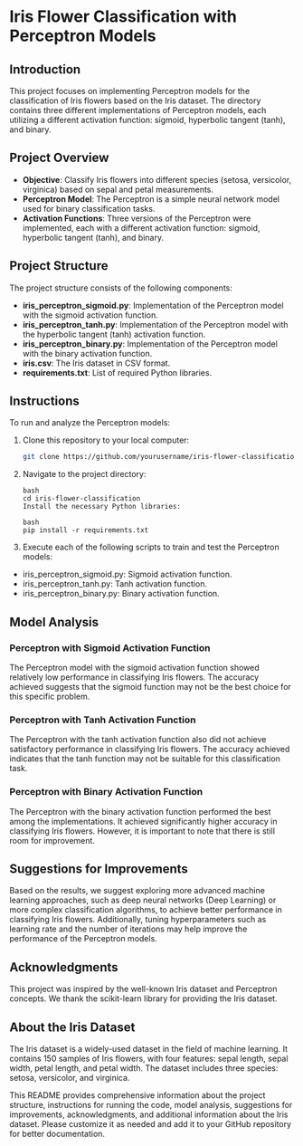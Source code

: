 # Iris Flower Classification with Perceptron Models

## Introduction

This project focuses on implementing Perceptron models for the classification of Iris flowers based on the Iris dataset. The directory contains three different implementations of Perceptron models, each utilizing a different activation function: sigmoid, hyperbolic tangent (tanh), and binary.

## Project Overview

- **Objective**: Classify Iris flowers into different species (setosa, versicolor, virginica) based on sepal and petal measurements.
- **Perceptron Model**: The Perceptron is a simple neural network model used for binary classification tasks.
- **Activation Functions**: Three versions of the Perceptron were implemented, each with a different activation function: sigmoid, hyperbolic tangent (tanh), and binary.

## Project Structure

The project structure consists of the following components:

- **iris_perceptron_sigmoid.py**: Implementation of the Perceptron model with the sigmoid activation function.
- **iris_perceptron_tanh.py**: Implementation of the Perceptron model with the hyperbolic tangent (tanh) activation function.
- **iris_perceptron_binary.py**: Implementation of the Perceptron model with the binary activation function.
- **iris.csv**: The Iris dataset in CSV format.
- **requirements.txt**: List of required Python libraries.

## Instructions

To run and analyze the Perceptron models:

1. Clone this repository to your local computer:

   ```bash
   git clone https://github.com/yourusername/iris-flower-classification
   ```

2. Navigate to the project directory:

    ```
    bash
    cd iris-flower-classification
    Install the necessary Python libraries:
    ```

    ```
    bash
    pip install -r requirements.txt
    ```

3. Execute each of the following scripts to train and test the Perceptron models:

- iris_perceptron_sigmoid.py: Sigmoid activation function.
- iris_perceptron_tanh.py: Tanh activation function.
- iris_perceptron_binary.py: Binary activation function.

## Model Analysis

### Perceptron with Sigmoid Activation Function
The Perceptron model with the sigmoid activation function showed relatively low performance in classifying Iris flowers. The accuracy achieved suggests that the sigmoid function may not be the best choice for this specific problem.

### Perceptron with Tanh Activation Function
The Perceptron with the tanh activation function also did not achieve satisfactory performance in classifying Iris flowers. The accuracy achieved indicates that the tanh function may not be suitable for this classification task.

### Perceptron with Binary Activation Function
The Perceptron with the binary activation function performed the best among the implementations. It achieved significantly higher accuracy in classifying Iris flowers. However, it is important to note that there is still room for improvement.

## Suggestions for Improvements
Based on the results, we suggest exploring more advanced machine learning approaches, such as deep neural networks (Deep Learning) or more complex classification algorithms, to achieve better performance in classifying Iris flowers. Additionally, tuning hyperparameters such as learning rate and the number of iterations may help improve the performance of the Perceptron models.

## Acknowledgments
This project was inspired by the well-known Iris dataset and Perceptron concepts. We thank the scikit-learn library for providing the Iris dataset.

## About the Iris Dataset
The Iris dataset is a widely-used dataset in the field of machine learning. It contains 150 samples of Iris flowers, with four features: sepal length, sepal width, petal length, and petal width. The dataset includes three species: setosa, versicolor, and virginica.

This README provides comprehensive information about the project structure, instructions for running the code, model analysis, suggestions for improvements, acknowledgments, and additional information about the Iris dataset. Please customize it as needed and add it to your GitHub repository for better documentation.
